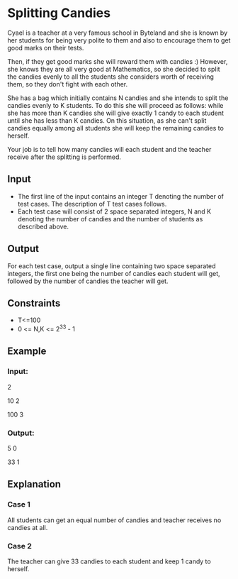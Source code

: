 # Splitting Candies

Cyael is a teacher at a very famous school in Byteland and she is known by her students for being 
very polite to them and also to encourage them to get good marks on their tests.

Then, if they get good marks she will reward them with candies :) However, she knows they are all very good at Mathematics, so she 
decided to split the candies evenly to all the students she considers worth of receiving them, so they don't fight with each other.

She has a bag which initially contains N candies and she intends to split the candies evenly to K students. 
To do this she will proceed as follows: while she has more than K candies she will give exactly 1 candy to each student until she has less than K candies. 
On this situation, as she can't split candies equally among all students she will keep the remaining candies to herself.

Your job is to tell how many candies will each student and the teacher receive after the splitting is performed.

## Input

- The first line of the input contains an integer T denoting the number of test cases. 
The description of T test cases follows.
- Each test case will consist of 2 space separated integers, N and K denoting the number of candies and the number of students as described above.

## Output

For each test case, output a single line containing two space separated integers, the first one being 
the number of candies each student will get, followed by the number of candies the teacher will get.

## Constraints

- T<=100 
- 0 <= N,K <= 2<sup>33</sup> - 1

## Example

### Input:

2

10 2

100 3

### Output:

5 0

33 1

## Explanation

### Case 1

All students can get an equal number of candies and teacher receives no candies at all.

### Case 2

The teacher can give 33 candies to each student and keep 1 candy to herself.
